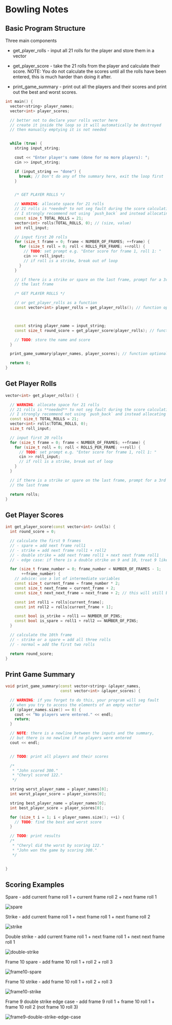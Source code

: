 # Bowling Notes

## Basic Program Structure

Three main components

- get_player_rolls - input all 21 rolls for the player and store them in a vector

- get_player_score - take the 21 rolls from the player and calculate their score.
  NOTE: You do not calculate the scores until all the rolls have been entered, this is much harder than doing it after.

- print_game_summary - print out all the players and their scores and print out the best and worst scores.

```cpp
int main() {
  vector<string> player_names;
  vector<int> player_scores;

  // better not to declare your rolls vector here
  // create it inside the loop so it will automatically be destroyed
  // then manually emptying it is not needed


  while (true) {
    string input_string;

    cout << "Enter player's name (done for no more players): ";
    cin >> input_string;

    if (input_string == "done") {
      break; // Don't do any of the summary here, exit the loop first
    }


    /* GET PLAYER ROLLS */

    // WARNING: allocate space for 21 rolls
    // 21 rolls is *needed* to not seg fault during the score calculation
    // I strongly recommend not using `push_back` and instead allocating all 21 then using `[]` to set the values
    const size_t TOTAL_ROLLS = 21;
    vector<int> rolls(TOTAL_ROLLS, 0); // (size, value)
    int roll_input;

    // input first 20 rolls
    for (size_t frame = 0; frame < NUMBER_OF_FRAMES; ++frame) {
      for (size_t roll = 0; roll < ROLLS_PER_FRAME; ++roll) {
        // TODO: set prompt e.g. "Enter score for frame 1, roll 1: "
        cin >> roll_input;
        // if roll is a strike, break out of loop
      }
    }

    // if there is a strike or spare on the last frame, prompt for a 3rd roll on
    // the last frame

    /* GET PLAYER ROLLS */

    // or get_player_rolls as a function
    const vector<int> player_rolls = get_player_rolls(); // function optional



    const string player_name = input_string;
    const size_t round_score = get_player_score(player_rolls); // function recommended

    // TODO: store the name and score
  }

  print_game_summary(player_names, player_scores); // function optional

  return 0;
}

```

## Get Player Rolls

```cpp
vector<int> get_player_rolls() {

  // WARNING: allocate space for 21 rolls
  // 21 rolls is **needed** to not seg fault during the score calculation
  // I strongly recommend not using `push_back` and instead allocating all 21 then using `[]` to set the values
  const size_t TOTAL_ROLLS = 21;
  vector<int> rolls(TOTAL_ROLLS, 0);
  size_t roll_input;

  // input first 20 rolls
  for (size_t frame = 0; frame < NUMBER_OF_FRAMES; ++frame) {
    for (size_t roll = 0; roll < ROLLS_PER_FRAME; ++roll) {
      // TODO: set prompt e.g. "Enter score for frame 1, roll 1: "
      cin >> roll_input;
      // if roll is a strike, break out of loop
    }
  }

  // if there is a strike or spare on the last frame, prompt for a 3rd roll on
  // the last frame

  return rolls;
}
```

## Get Player Scores

```cpp
int get_player_score(const vector<int> &rolls) {
  int round_score = 0;

  // calculate the first 9 frames
  // - spare = add next frame roll1
  // - strike = add next frame roll1 + roll2
  // - double strike = add next frame roll1 + next next frame roll1
  // - edge case: if there is a double strike on 9 and 10, treat 9 like a normal strike

  for (size_t frame_number = 0; frame_number < NUMBER_OF_FRAMES - 1;
       ++frame_number) {
    // advice: use a lot of intermediate variables
    const size_t current_frame = frame_number * 2;
    const size_t next_frame = current_frame + 2;
    const size_t next_next_frame = next_frame + 2; // this will still be in bounds on frame 9 because of roll 21. 8 * 2 + 4 = 20

    const int roll1 = rolls[current_frame];
    const int roll2 = rolls[current_frame + 1];

    const bool is_strike = roll1 == NUMBER_OF_PINS;
    const bool is_spare = roll1 + roll2 == NUMBER_OF_PINS;
  }

  // calculate the 10th frame
  // - strike or a spare = add all three rolls
  // - normal = add the first two rolls

  return round_score;
}

```

## Print Game Summary

```cpp
void print_game_summary(const vector<string> &player_names,
                        const vector<int> &player_scores) {

  // WARNING: if you forget to do this, your program will seg fault
  // when you try to access the elements of an empty vector
  if (player_names.size() == 0) {
    cout << "No players were entered." << endl;
    return;
  }

  // NOTE: there is a newline between the inputs and the summary,
  // but there is no newline if no players were entered
  cout << endl;


  // TODO: print all players and their scores

  /*
   * "John scored 300."
   * "Cheryl scored 122."
   */

  string worst_player_name = player_names[0];
  int worst_player_score = player_scores[0];

  string best_player_name = player_names[0];
  int best_player_score = player_scores[0];

  for (size_t i = 1; i < player_names.size(); ++i) {
    // TODO: find the best and worst score
  }

  // TODO: print results
  /*
   * "Cheryl did the worst by scoring 122."
   * "John won the game by scoring 300."
   */


}

```

## Scoring Examples

Spare - add current frame roll 1 + current frame roll 2 + next frame roll 1

![spare](/img/labs/bowling/spare.png)

Strike - add current frame roll 1 + next frame roll 1 + next frame roll 2

![strike](/img/labs/bowling/strike.png)

Double strike - add current frame roll 1 + next frame roll 1 + next next frame roll 1

![double-strike](/img/labs/bowling/double-strike.png)

Frame 10 spare - add frame 10 roll 1 + roll 2 + roll 3

![frame10-spare](/img/labs/bowling/frame10-spare.png)

Frame 10 strike - add frame 10 roll 1 + roll 2 + roll 3

![frame10-strike](/img/labs/bowling/frame10-strike.png)

Frame 9 double strike edge case - add frame 9 roll 1 + frame 10 roll 1 + frame 10 roll 2 (not frame 10 roll 3)

![frame9-double-strike-edge-case](/img/labs/bowling/frame9-double-strike-edge-case.png)
